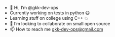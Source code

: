 - 👋 Hi, I’m @gkk-dev-ops
- Currently working on tests in python 😃 
- Learning stuff on college using C++ 💥
- 💞️ I’m looking to collaborate on small open source
- 📫 How to reach me gkk-dev-ops@gmail.com
